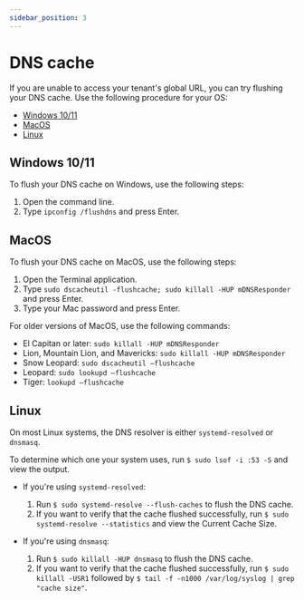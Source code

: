 ```yaml
---
sidebar_position: 3
---
```

# DNS cache

If you are unable to access your tenant's global URL, you can try flushing your DNS cache. Use the following procedure for your OS:

* [Windows 10/11](#windows-1011)
* [MacOS](#macos)
* [Linux](#linux)

## Windows 10/11

To flush your DNS cache on Windows, use the following steps:

1. Open the command line.
2. Type `ipconfig /flushdns` and press Enter.

## MacOS

To flush your DNS cache on MacOS, use the following steps:

1. Open the Terminal application.
2. Type `sudo dscacheutil -flushcache; sudo killall -HUP mDNSResponder` and press Enter.
3. Type your Mac password and press Enter.

For older versions of MacOS, use the following commands:

* El Capitan or later: `sudo killall -HUP mDNSResponder`
* Lion, Mountain Lion, and Mavericks: `sudo killall -HUP mDNSResponder`
* Snow Leopard: `sudo dscacheutil –flushcache`
* Leopard: `sudo lookupd –flushcache`
* Tiger: `lookupd –flushcache`

## Linux

On most Linux systems, the DNS resolver is either `systemd-resolved` or `dnsmasq`. 

To determine which one your system uses, run `$ sudo lsof -i :53 -S` and view the output.

* If you're using `systemd-resolved`:

	1. Run `$ sudo systemd-resolve --flush-caches` to flush the DNS cache.
	2. If you want to verify that the cache flushed successfully, run `$ sudo systemd-resolve --statistics` and view the Current Cache Size.

* If you're using `dnsmasq`:

	1. Run `$ sudo killall -HUP dnsmasq` to flush the DNS cache.
	2. If you want to verify that the cache flushed successfully, run `$ sudo killall -USR1` followed by `$ tail -f -n1000 /var/log/syslog | grep "cache size"`.
